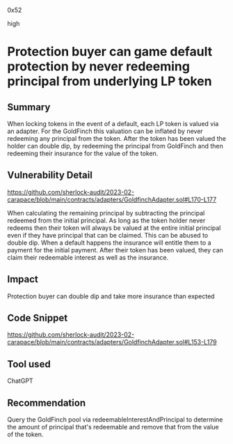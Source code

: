 0x52

high

# Protection buyer can game default protection by never redeeming principal from underlying LP token

## Summary

When locking tokens in the event of a default, each LP token is valued via an adapter. For the GoldFinch this valuation can be inflated by never redeeming any principal from the token. After the token has been valued the holder can double dip, by redeeming the principal from GoldFinch and then redeeming their insurance for the value of the token.

## Vulnerability Detail

https://github.com/sherlock-audit/2023-02-carapace/blob/main/contracts/adapters/GoldfinchAdapter.sol#L170-L177

When calculating the remaining principal by subtracting the principal redeemed from the initial principal. As long as the token holder never redeems then their token will always be valued at the entire initial principal even if they have principal that can be claimed. This can be abused to double dip. When a default happens the insurance will entitle them to a payment for the initial payment. After their token has been valued, they can claim their redeemable interest as well as the insurance.

## Impact

Protection buyer can double dip and take more insurance than expected

## Code Snippet

https://github.com/sherlock-audit/2023-02-carapace/blob/main/contracts/adapters/GoldfinchAdapter.sol#L153-L179

## Tool used

ChatGPT

## Recommendation

Query the GoldFinch pool via redeemableInterestAndPrincipal to determine the amount of principal that's redeemable and remove that from the value of the token.